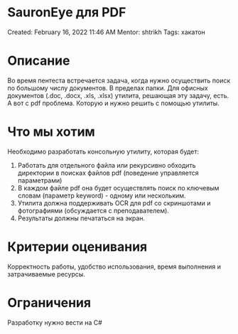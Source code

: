 # SauronEye для PDF

Created: February 16, 2022 11:46 AM
Mentor: shtrikh
Tags: хакатон

# Описание

Во время пентеста встречается задача, когда нужно осуществить поиск по большому числу документов. В пределах папки. Для офисных документов (.doc, .docx, .xls, .xlsx) утилита, решающая эту задачу, есть. А вот с pdf проблема. Которую и нужно решить с помощью утилиты.

# Что мы хотим

Необходимо разработать консольную утилиту, которая будет:

1. Работать для отдельного файла или рекурсивно обходить директории в поисках файлов pdf (поведение управляется параметрами) 
2. В каждом файле pdf она будет осуществлять поиск по ключевым словам (параметр keyword) - одному или нескольким. 
3. Утилита должна поддерживать OCR для pdf со скриншотами и фотографиями (обсуждается с преподавателем).
4. Результаты должны печататься на экран.

# Критерии оценивания

Корректность работы, удобство использования, время выполнения и затрачиваемые ресурсы.

# Ограничения

Разработку нужно вести на C#